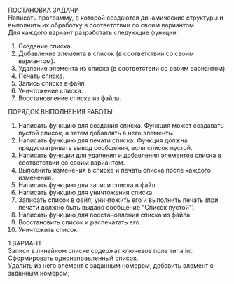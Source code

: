 ПОСТАНОВКА ЗАДАЧИ  
Написать программу, в которой создаются динамические структуры и выполнить их обработку в соответствии со своим вариантом.  
Для каждого вариант разработать следующие функции:
1. Создание списка.
2. Добавление элемента в список (в соответствии со своим вариантом).
3. Удаление элемента из списка (в соответствии со своим вариантом).
4. Печать списка.
5. Запись списка в файл.
6. Уничтожение списка.
7. Восстановление списка из файла.
  
ПОРЯДОК ВЫПОЛНЕНИЯ РАБОТЫ  
1. Написать функцию для создания списка. Функция может создавать пустой список, а затем добавлять в него элементы.
2. Написать функцию для печати списка. Функция должна предусматривать вывод сообщения, если список пустой.
3. Написать функции для удаления и добавления элементов списка в соответствии со своим вариантом.
4. Выполнить изменения в списке и печать списка после каждого изменения.
5. Написать функцию для записи списка в файл.
6. Написать функцию для уничтожения списка.
7. Записать список в файл, уничтожить его и выполнить печать (при печати должно быть выдано сообщение "Список пустой").
8. Написать функцию для восстановления списка из файла.
9. Восстановить список и распечатать его.
10. Уничтожить список.


1 ВАРИАНТ  
Записи в линейном списке содержат ключевое поле типа int.  
Сформировать однонаправленный список.  
Удалить из него элемент с заданным номером, добавить элемент с заданным номером;  
